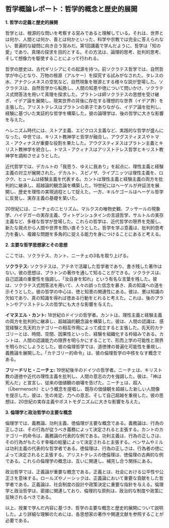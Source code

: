 ## 哲学概論レポート：哲学的概念と歴史的展開

**1. 哲学の定義と歴史的展開**

哲学とは、根源的な問いを考察する営みであると理解している。それは、世界とは何か、人間とは何か、善とは何かといった、科学や宗教では完全に答えられない、普遍的な疑問に向き合う営みだ。第1回講義で学んだように、哲学は「知の愛」であり、真理の探求を目的とする。その方法は、論理的思考、批判的思考、そして想像力を駆使することによって行われる。

哲学の歴史は、古代ギリシアにその起源を持つ。前ソクラテス哲学では、自然哲学が中心となり、万物の根源（アルケー）を探究する試みがなされた。タレスの水、アナクシメネスの空気など、自然現象を根源とする様々な説が登場した。ソクラテスは、自然哲学から転換し、人間の知恵や徳について問いかけ、ソクラテス式問答法を用いて真理を探求した。プラトンは師ソクラテスの思想を受け継ぎ、イデア論を展開し、現実世界の背後に存在する理想的な世界（イデア界）を主張した。アリストテレスはプラトンの弟子でありながら、イデア論を批判し、経験に基づいた実証的な哲学を構築した。彼の論理学は、後の哲学に大きな影響を与えた。

ヘレニズム時代には、ストア主義、エピクロス主義など、実践的な哲学が盛んになった。中世では、キリスト教神学と哲学が融合し、アウグスティヌスやトマス・アクィナスが重要な役割を果たした。アウグスティヌスはプラトン主義とキリスト教神学を統合し、トマス・アクィナスはアリストテレス哲学とキリスト教神学を調和させようとした。

近代哲学では、デカルトの「我思う、ゆえに我あり」を起点に、理性主義と経験主義の対立が展開された。デカルト、スピノザ、ライプニッツは理性主義を、ロクク、ヒュームは経験主義を代表する。カントは理性主義と経験主義の両方を批判的に継承し、超越論的観念論を構築した。19世紀にはヘーゲルが弁証法を展開し、歴史を理性の実現過程として捉えた。一方、キルケゴールはヘーゲル哲学に反発し、実存主義の基礎を築いた。

20世紀には、ニーチェのニヒリズム、マルクスの唯物史観、フッサールの現象学、ハイデガーの実存主義、ヴィトゲンシュタインの言語哲学、サルトルの実存主義など、多様な哲学が登場した。これらの哲学は、近代哲学の限界を克服し、新たな視点から人間や世界を問い直そうとした。哲学を学ぶ意義は、批判的思考力を養い、複雑な問題を多角的に捉える能力を身につけることにあると考える。


**2. 主要な哲学思想家とその思想**

ここでは、ソクラテス、カント、ニーチェの3名を取り上げる。

**ソクラテス:** ソクラテスは、アテネで活躍した哲学者であり、書き残した著作はない。彼の思想は、プラトンの著作を通して知ることができる。ソクラテスは、自己認識の重要性を強調し、「汝自身を知れ」という有名な言葉を残した。彼は、ソクラテス式問答法を用いて、人々の誤った信念を暴き、真の知識への道を示そうとした。彼の哲学の中心は、徳と知恵の関連性にある。彼は、悪は知識の欠如であり、真の知識を得れば徳ある行動をとれると考えた。これは、後のプラトンやアリストテレスの哲学にも大きな影響を与えた。

**イマヌエル・カント:** 18世紀のドイツの哲学者。カントは、理性主義と経験主義の両方を批判的に継承し、超越論的観念論を構築した。彼は、人間の認識は、感覚経験と先天的カテゴリーの相互作用によって成立すると主張した。先天的カテゴリーとは、時間、空間、因果性といった、経験を組織化する枠組みである。カントは、人間の認識能力の限界を明らかにすることで、形而上学の可能性と限界を明らかにしようとした。彼の倫理哲学では、道徳律の普遍化可能性を重視し、義務論を展開した。「カテゴリー的命令」は、彼の倫理哲学の中核をなす概念である。

**フリードリヒ・ニーチェ:** 19世紀後半のドイツの哲学者。ニーチェは、キリスト教の道徳や近代の理性主義を批判し、人間の意志の力を強調した。彼は、「神は死んだ」と宣言し、従来の価値観の崩壊を告げた。ニーチェは、超人（Übermensch）という概念を提唱し、既存の価値観を超越した新しい人間像を提示した。彼は、生の肯定、力への意志、そして自己超越を重視した。彼の思想は、20世紀の実存主義やポストモダニズムに大きな影響を与えた。


**3. 倫理学と政治哲学の主要な概念**

倫理学では、義務論、功利主義、徳倫理が主要な概念である。義務論は、行為の正しさは、その行為が従うべき義務によって決定されると主張する。カントのカテゴリー的命令は、義務論の代表的な例である。功利主義は、行為の正しさは、その行為がもたらす幸福の総量によって決定されると主張する。ベンサムやミルは功利主義の代表的な哲学者である。徳倫理は、行為の正しさは、行為者の徳によって決定されると主張する。アリストテレスの徳倫理は、徳倫理の古典的な例である。これらの倫理学の概念は、互いに関連し、補完し合う関係にある。

政治哲学では、正義論が重要な概念である。正義とは、社会における公平性や公正さを意味する。ロールズやノーシックは、正義論において重要な貢献をした哲学者である。正義論は、社会制度の設計や政策決定に重要な指針を与える。倫理学と政治哲学は、密接に関連しており、倫理的な原則は、政治的な制度や政策に反映されるべきである。


以上、授業で学んだ内容に基づき、哲学の主要な概念と歴史的展開について説明した。より詳細な理解のためには、各思想家の著作や関連文献を参照することが必要である。

